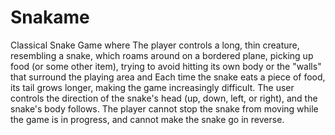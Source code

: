 # Snakame
Classical Snake Game where The player controls a long, thin creature, resembling a snake, which roams around on a bordered plane, picking up food (or some other item), trying to avoid hitting its own body or the "walls" that surround the playing area and  Each time the snake eats a piece of food, its tail grows longer, making the game increasingly difficult. The user controls the direction of the snake's head (up, down, left, or right), and the snake's body follows. The player cannot stop the snake from moving while the game is in progress, and cannot make the snake go in reverse.
